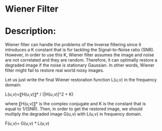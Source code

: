 # Wiener Filter

# Description:
Wiener filter can handle the problems of the Inverse filtering since it introduces a K constant that is for tackling the Signal-to-Noise ratio (SNR). 
However, in order to use this K, Wiener filter assumes the image and noise are not correlated and they are random. 
Therefore, it can optimally restore a degraded image if the noise is stationary Gaussian. In other words, Wiener filter might fail to restore real world noisy images. 

Let us just write the final Wiener restoration function L(u,v) in the frequency domain:

L(u,v)=〖H(u,v)〗* / (|H(u,v)|^2 + K)

where  〖H(u,v)〗*  is the complex conjugate and K is the constant that is equal to 1/(SNR). Then, in order to get the restored image, we should multiply the degraded image G(u,v) with L(u,v) in frequency domain.

Ḟ(u,v)= G(u,v) * L(u,v)
